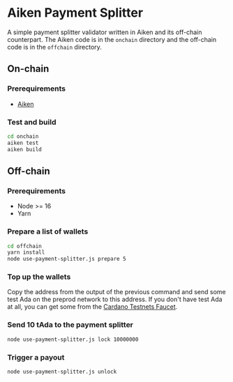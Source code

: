 # Aiken Payment Splitter

A simple payment splitter validator written in Aiken and its off-chain counterpart. The Aiken code is in the `onchain` directory and the off-chain code is in the `offchain` directory.

## On-chain

### Prerequirements

- [Aiken](https://aiken-lang.org/installation-instructions#from-aikup-linux--macos-only)

### Test and build

```bash
cd onchain
aiken test
aiken build
```

## Off-chain

### Prerequirements

- Node >= 16
- Yarn

### Prepare a list of wallets

```bash
cd offchain
yarn install
node use-payment-splitter.js prepare 5
```

### Top up the wallets

Copy the address from the output of the previous command and send some test Ada on the preprod network to this address.
If you don't have test Ada at all, you can get some from the [Cardano Testnets Faucet](https://docs.cardano.org/cardano-testnets/tools/faucet/).

### Send 10 tAda to the payment splitter

```bash
node use-payment-splitter.js lock 10000000
```

### Trigger a payout

```bash
node use-payment-splitter.js unlock
```